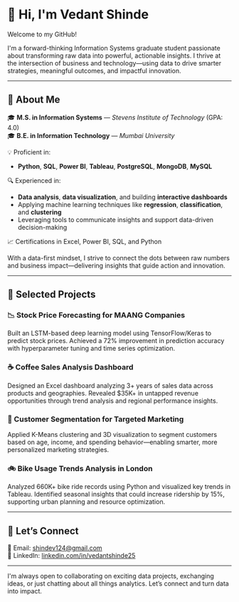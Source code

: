 # 👋 Hi, I'm Vedant Shinde

Welcome to my GitHub!

I'm a forward-thinking Information Systems graduate student passionate about transforming raw data into powerful, actionable insights. I thrive at the intersection of business and technology—using data to drive smarter strategies, meaningful outcomes, and impactful innovation.

---

## 📌 About Me

🎓 **M.S. in Information Systems** — *Stevens Institute of Technology* (GPA: 4.0)  
🎓 **B.E. in Information Technology** — *Mumbai University*

💡 Proficient in:  
- **Python**, **SQL**, **Power BI**, **Tableau**, **PostgreSQL**, **MongoDB**, **MySQL**

🔍 Experienced in:  
- **Data analysis**, **data visualization**, and building **interactive dashboards**  
- Applying machine learning techniques like **regression**, **classification**, and **clustering**  
- Leveraging tools to communicate insights and support data-driven decision-making

📈 Certifications in Excel, Power BI, SQL, and Python

With a data-first mindset, I strive to connect the dots between raw numbers and business impact—delivering insights that guide action and innovation.

---

## 💼 Selected Projects

### 📉 Stock Price Forecasting for MAANG Companies  
Built an LSTM-based deep learning model using TensorFlow/Keras to predict stock prices. Achieved a 72% improvement in prediction accuracy with hyperparameter tuning and time series optimization.

### ☕ Coffee Sales Analysis Dashboard  
Designed an Excel dashboard analyzing 3+ years of sales data across products and geographies. Revealed $35K+ in untapped revenue opportunities through trend analysis and regional performance insights.

### 🧍 Customer Segmentation for Targeted Marketing  
Applied K-Means clustering and 3D visualization to segment customers based on age, income, and spending behavior—enabling smarter, more personalized marketing strategies.

### 🚲 Bike Usage Trends Analysis in London  
Analyzed 660K+ bike ride records using Python and visualized key trends in Tableau. Identified seasonal insights that could increase ridership by 15%, supporting urban planning and resource optimization.

---

## 🤝 Let’s Connect

📧 Email: [shindev124@gmail.com](mailto:shindev124@gmail.com)  
🔗 LinkedIn: [linkedin.com/in/vedantshinde25](https://www.linkedin.com/in/vedantshinde25)

---

I'm always open to collaborating on exciting data projects, exchanging ideas, or just chatting about all things analytics. Let’s connect and turn data into impact.
